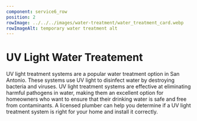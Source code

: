 ```yaml
---
component: service6_row
position: 2
rowImage: ../../../images/water-treatment/water_treatment_card.webp
rowImageAlt: temporary water treatment alt
---
```

#  UV Light Water Treatement

UV light treatment systems are a popular water treatment option in San Antonio. These systems use UV light to disinfect water by destroying bacteria and viruses. UV light treatment systems are effective at eliminating harmful pathogens in water, making them an excellent option for homeowners who want to ensure that their drinking water is safe and free from contaminants. A licensed plumber can help you determine if a UV light treatment system is right for your home and install it correctly.
